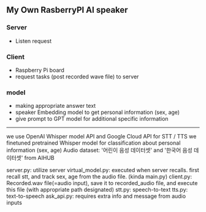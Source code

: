 ## My Own RasberryPI AI speaker

### Server
- Listen request
### Client
- Raspberry Pi board
- request tasks (post recorded wave file) to server
### model
- making appropriate answer text
- speaker Embedding model to get personal information (sex, age)
- give prompt to GPT model for additional specific information

--------------------------------------------------------------------------------------------

we use OpenAI Whisper model API and Google Cloud API for STT / TTS
we finetuned pretrained Whisper model for classification about personal information (sex, age)
Audio dataset: '어린이 음성 데이터셋' and '한국어 음성 데이터셋' from AIHUB

server.py: utilize server
virtual_model.py: executed when server recalls. first recall stt, and track sex, age from the audio file. (kinda main.py)
client.py: Recorded.wav file(=audio input), save it to recorded_audio file, and execute this file (with appropriate path designated)
stt.py: speech-to-text
tts.py: text-to-speech
ask_api.py: requires extra info and message from audio inputs
